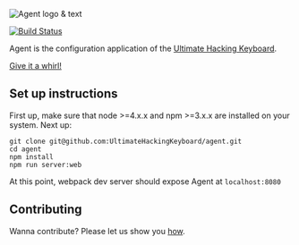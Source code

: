 ![Agent logo & text](https://raw.githubusercontent.com/UltimateHackingKeyboard/agent-mockup/master/images/agent-logo-with-text.png)

[![Build Status](https://travis-ci.org/UltimateHackingKeyboard/agent.svg?branch=master)](https://travis-ci.org/UltimateHackingKeyboard/agent)

Agent is the configuration application of the [Ultimate Hacking Keyboard](https://ultimatehackingkeyboard.com/).

[Give it a whirl!](http://ultimatehackingkeyboard.github.io/agent/)

## Set up instructions

First up, make sure that node >=4.x.x and npm >=3.x.x are installed on your system. Next up:

```
git clone git@github.com:UltimateHackingKeyboard/agent.git
cd agent
npm install
npm run server:web
```

At this point, webpack dev server should expose Agent at `localhost:8080`

## Contributing

Wanna contribute? Please let us show you [how](CONTRIBUTING.md).

